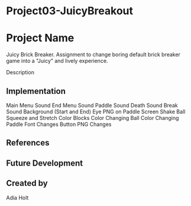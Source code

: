 # Project03-JuicyBreakout

# Project Name
Juicy Brick Breaker. Assignment to change boring default brick breaker game into a "Juicy" and lively experience. 

Description

## Implementation
Main Menu Sound
End Menu Sound
Paddle Sound
Death Sound
Break Sound
Background (Start and End) 
Eye PNG on Paddle
Screen Shake
Ball Squeeze and Stretch 
Color Blocks
Color Changing Ball
Color Changing Paddle
Font Changes
Button PNG Changes

## References

## Future Development

## Created by
Adia Holt
